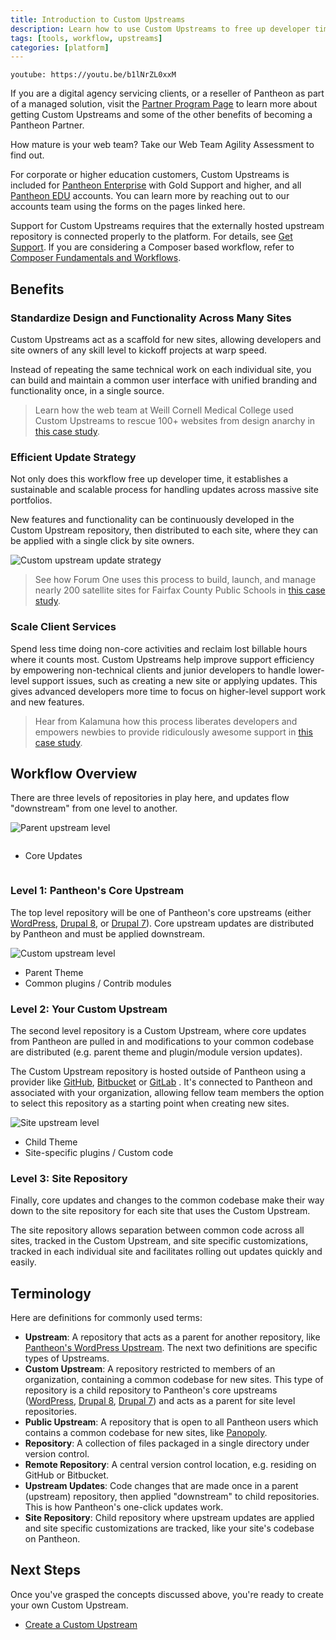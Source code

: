 ```yaml
---
title: Introduction to Custom Upstreams
description: Learn how to use Custom Upstreams to free up developer time.
tags: [tools, workflow, upstreams]
categories: [platform]
---
```


`youtube: https://youtu.be/b1lNrZL0xxM`

If you are a digital agency servicing clients, or a reseller of Pantheon as part of a managed solution, visit the [Partner Program Page](https://pantheon.io/agencies/partner-program) to learn more about getting Custom Upstreams and some of the other benefits of becoming a Pantheon Partner.

<Enablement title="Web Team Agility Assessment" link="https://pantheon.io/web-team-agility-assessment?docs" campaign="docs-webops">

How mature is your web team? Take our Web Team Agility Assessment to find out.

</Enablement>

For corporate or higher education customers, Custom Upstreams is included for [Pantheon Enterprise](https://pantheon.io/pantheon-enterprise) with Gold Support and higher, and all [Pantheon EDU](https://pantheon.io/edu) accounts. You can learn more by reaching out to our accounts team using the forms on the pages linked here.

<Alert title="Note" type="info">

Support for Custom Upstreams requires that the externally hosted upstream repository is connected properly to the platform. For details, see [Get Support](/support/#custom-upstreams). If you are considering a Composer based workflow, refer to [Composer Fundamentals and Workflows](/composer/).

</Alert>

## Benefits

### Standardize Design and Functionality Across Many Sites
Custom Upstreams act as a scaffold for new sites, allowing developers and site owners of any skill level to kickoff projects at warp speed.

Instead of repeating the same technical work on each individual site, you can build and maintain a common user interface with unified branding and functionality once, in a single source.

> Learn how the web team at Weill Cornell Medical College used Custom Upstreams to rescue 100+ websites from design anarchy in [this case study](https://pantheon.io/resources/weill-cornell-drupal-distribution-case-study).

### Efficient Update Strategy
Not only does this workflow free up developer time, it establishes a sustainable and scalable process for handling updates across massive site portfolios.

New features and functionality can be continuously developed in the Custom Upstream repository, then distributed to each site, where they can be applied with a single click by site owners.

![Custom upstream update strategy](../images/update-diagram.png)

> See how Forum One uses this process to build, launch, and manage nearly 200 satellite sites for Fairfax County Public Schools in [this case study](https://pantheon.io/resources/forum-one-pantheon-fairfax-county-public-schools-drupal-case-study).

### Scale Client Services
Spend less time doing non-core activities and reclaim lost billable hours where it counts most. Custom Upstreams help improve support efficiency by empowering non-technical clients and junior developers to handle lower-level support issues, such as creating a new site or applying updates. This gives advanced developers more time to focus on higher-level support work and new features.

> Hear from Kalamuna how this process liberates developers and empowers newbies to provide ridiculously awesome support in [this case study](https://pantheon.io/resources/kalamuna-pantheon-drupal-agency-case-study).

## Workflow Overview
There are three levels of repositories in play here, and updates flow "downstream" from one level to another.

<div class="upstream-overview-outter-clear">
<div class="upstream-overview-outter">
<div class="upstream-content-inner-icon">

![Parent upstream level](../images/levelone-icon.png)

<ul class="upstream" style="margin-right:40px;display:inline-flex;">
<li>Core Updates</li>
</ul>
</div>
<div class="upstream-content-inner-content">
<h3>Level 1: Pantheon's Core Upstream</h3>

The top level repository will be one of Pantheon's core upstreams (either [WordPress](https://github.com/pantheon-systems/wordpress), [Drupal 8](https://github.com/pantheon-systems/drops-8), or [Drupal 7](https://github.com/pantheon-systems/drops-7)). Core upstream updates are distributed by Pantheon and must be applied downstream.

</div>
</div>
</div>
<div class="upstream-overview-outter-clear">
<div class="upstream-overview-outter">
<div class="upstream-content-inner-icon">

![Custom upstream level](../images/leveltwo-icon.png)

<ul class="upstream">
<li>Parent Theme</li>
<li>Common plugins / Contrib modules</li>
</ul>
</div>
<div class="upstream-content-inner-content">
<h3>Level 2: Your Custom Upstream</h3>

The second level repository is a Custom Upstream, where core updates from Pantheon are pulled in and modifications to your common codebase are distributed (e.g. parent theme and plugin/module version updates).

The Custom Upstream repository is hosted outside of Pantheon using a provider like [GitHub](https://github.com/), [Bitbucket](https://bitbucket.org/) or [GitLab](https://about.gitlab.com/) <a rel="popover" data-proofer-ignore data-toggle="tooltip" data-html="true" data-title="" data-content="Contact support to create a GitLab based custom upstream."><em class="fa fa-info-circle"></em></a>. It's connected to Pantheon and associated with your organization, allowing fellow team members the option to select this repository as a starting point when creating new sites.

</div>
</div>
</div>
<div class="upstream-overview-outter">
<div class="upstream-content-inner-icon">

![Site upstream level](../images/levelthree-icon.png)

<ul class="upstream">
<li>Child Theme</li>
<li>Site-specific plugins / Custom code</li>
</ul>
</div>
<div class="upstream-content-inner-content">
<h3>Level 3: Site Repository</h3>

Finally, core updates and changes to the common codebase make their way down to the site repository for each site that uses the Custom Upstream.

The site repository allows separation between common code across all sites, tracked in the Custom Upstream, and site specific customizations, tracked in each individual site and facilitates rolling out updates quickly and easily.

</div>
</div>


## Terminology
Here are definitions for commonly used terms:

* **Upstream**: A repository that acts as a parent for another repository, like [Pantheon's WordPress Upstream](https://github.com/pantheon-systems/wordpress). The next two definitions are specific types of Upstreams.
* **Custom Upstream**: A repository restricted to members of an organization, containing a common codebase for new sites. This type of repository is a child repository to Pantheon's core upstreams ([WordPress](https://github.com/pantheon-systems/wordpress), [Drupal 8](https://github.com/pantheon-systems/drops-8), [Drupal 7](https://github.com/pantheon-systems/drops-7)) and acts as a parent for site level repositories.
* **Public Upstream**: A repository that is open to all Pantheon users which contains a common codebase for new sites, like [Panopoly](https://github.com/populist/panopoly-drops-7).
* **Repository**: A collection of files packaged in a single directory under version control.
* **Remote Repository**: A central version control location, e.g. residing on GitHub or Bitbucket.
* **Upstream Updates**: Code changes that are made once in a parent (upstream) repository, then applied "downstream" to child repositories. This is how Pantheon's one-click updates work.
* **Site Repository**: Child repository where upstream updates are applied and site specific customizations are tracked, like your site's codebase on Pantheon.

## Next Steps

Once you've grasped the concepts discussed above, you're ready to create your own Custom Upstream.

- [Create a Custom Upstream](/create-custom-upstream)

